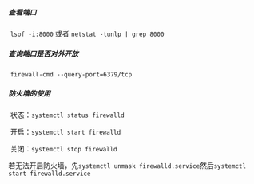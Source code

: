 ##### 查看端口

​	`lsof -i:8000`   或者  `netstat -tunlp | grep 8000`

##### 查询端口是否对外开放

​	`firewall-cmd --query-port=6379/tcp`

##### 防火墙的使用

​	状态：`systemctl status firewalld`

​	开启：`systemctl start firewalld`

​	关闭：`systemctl stop firewalld`

​	若无法开启防火墙，先`systemctl unmask firewalld.service`然后`systemctl start firewalld.service`

